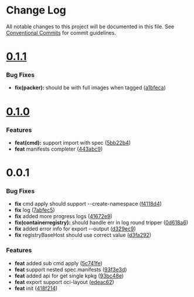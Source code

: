 # Change Log

All notable changes to this project will be documented in this file.
See [Conventional Commits](https://conventionalcommits.org) for commit guidelines.



# [0.1.1](https://github.com/octohelm/kubepkg/compare/v0.1.0...v0.1.1)

### Bug Fixes

* **fix(packer):** should be with full images when tagged ([a1bfeca](https://github.com/octohelm/kubepkg/commit/a1bfecaf1d43d68824b792f4031ca58630e18444))



# [0.1.0](https://github.com/octohelm/kubepkg/compare/v0.0.1...v0.1.0)

### Features

* **feat(cmd):** support import with spec ([5bb22b4](https://github.com/octohelm/kubepkg/commit/5bb22b4e80de0d10f32167bf8f7d4268b6716cfa))
* **feat** manifests completer ([443abc9](https://github.com/octohelm/kubepkg/commit/443abc9f044898f061abe53d4ff1ab321cbb1529))



# 0.0.1

### Bug Fixes

* **fix** cmd apply should support --create-namespace ([f4118d4](https://github.com/octohelm/kubepkg/commit/f4118d435ee17d27b089853f8a1f6c87a787fa9c))
* **fix** log ([7abfec5](https://github.com/octohelm/kubepkg/commit/7abfec50d25f9c29d47b5c932ca6770c2c891133))
* **fix** added more progress logs ([41672e9](https://github.com/octohelm/kubepkg/commit/41672e9cb4f2a468726f1fc2fa64c4930c922925))
* **fix(containerregistry):** should handle err in log round tripper ([0d618a6](https://github.com/octohelm/kubepkg/commit/0d618a609e6cad0dd18595f0256f4febdb1305c8))
* **fix** added error info for export --output ([d329ec9](https://github.com/octohelm/kubepkg/commit/d329ec935504dd90fb826f0757233daf21cec449))
* **fix** registryBaseHost should use correct value ([d3fa292](https://github.com/octohelm/kubepkg/commit/d3fa2923dedd7044791c1080e82ef18d18a60054))


### Features

* **feat** added sub cmd apply ([5c741fe](https://github.com/octohelm/kubepkg/commit/5c741fe12b975fee842284c0e7a7d2fe09919224))
* **feat** support nested spec.manifests ([93f3e3d](https://github.com/octohelm/kubepkg/commit/93f3e3d7dbe060ecefa7227765ca7bedb2e8d800))
* **feat** added api for get single kpkg ([93bc48e](https://github.com/octohelm/kubepkg/commit/93bc48e5e1ba4fe3648874d8e0011a17d1da7028))
* **feat** export support oci-layout ([edeac62](https://github.com/octohelm/kubepkg/commit/edeac620372a5967171c47c7c93bb420260e0831))
* **feat** init ([418f214](https://github.com/octohelm/kubepkg/commit/418f2146f815d940603fb072223959029103d9a5))
